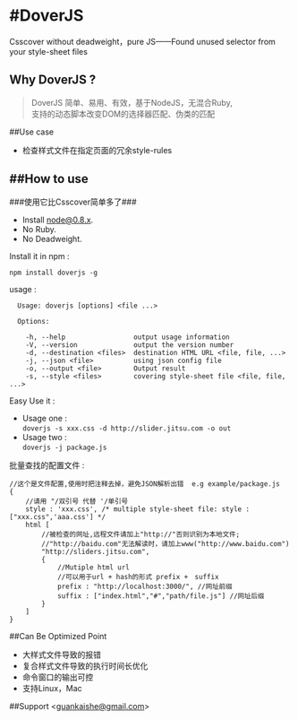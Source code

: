 #DoverJS
========
Csscover without deadweight，pure JS——Found unused selector from your style-sheet files
## Why DoverJS ?
> DoverJS 简单、易用、有效，基于NodeJS，无混合Ruby, <br />
> 支持的动态脚本改变DOM的选择器匹配、伪类的匹配

##Use case

- 检查样式文件在指定页面的冗余style-rules

##How to use
---
###使用它比Csscover简单多了###

*   Install [node@0.8.x](http://nodejs.org).
*   No Ruby.
*   No Deadweight.

Install it in npm :

    npm install doverjs -g
    
usage : 

    
      Usage: doverjs [options] <file ...>
    
      Options:
    
        -h, --help                 output usage information
        -V, --version              output the version number
        -d, --destination <files>  destination HTML URL <file, file, ...>
        -j, --json <file>          using json config file
        -o, --output <file>        Output result
        -s, --style <files>        covering style-sheet file <file, file, ...>

Easy Use it :
    
*    Usage one :<br />
        `doverjs -s xxx.css -d http://slider.jitsu.com -o out`
*    Usage two :<br />
        `doverjs -j package.js`
    
批量查找的配置文件 :

    //这个是文件配置,使用时把注释去掉，避免JSON解析出错  e.g example/package.js
    {
        //请用 "/双引号 代替 '/单引号
        style : 'xxx.css', /* multiple style-sheet file: style : ["xxx.css",'aaa.css'] */
        html [
            //被检查的网址,远程文件请加上"http://"否则识别为本地文件; 
            //"http://baidu.com"无法解读时，请加上www("http://www.baidu.com")
            "http://sliders.jitsu.com",
            {
                //Mutiple html url
                //可以用于url + hash的形式 prefix +　suffix
                prefix : "http://localhost:3000/", //网址前缀
                suffix : ["index.html","#","path/file.js"] //网址后缀
            }
        ]
    }
##Can Be Optimized Point

*   大样式文件导致的报错
*   复合样式文件导致的执行时间长优化
*   命令窗口的输出可控
*   支持Linux，Mac

##Support
  &lt;guankaishe@gmail.com&gt;


    
